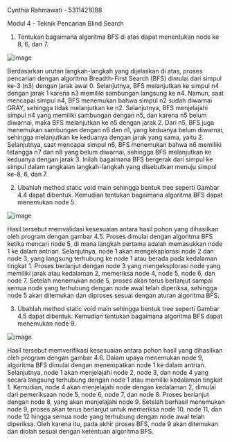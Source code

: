 Cynthia Rahmawati - 5311421088 

Modul 4 - Teknik Pencarian Blind Search

1. Tentukan bagaimana algoritma BFS di atas dapat menentukan node ke 8, 6, dan 7.

![image](https://github.com/cynthiarahma/cynthiarahma/assets/149099370/1160bb6b-d055-4b52-8aee-619aebed7843)

Berdasarkan urutan langkah-langkah yang dijelaskan di atas, proses pencarian dengan algoritma Breadth-First Search (BFS) dimulai dari simpul ke-3 (n3) dengan jarak awal 0. Selanjutnya, BFS melanjutkan ke simpul n4 dengan jarak 1 karena n3 memiliki sambungan langsung ke n4. Namun, saat mencapai simpul n4, BFS menemukan bahwa simpul n2 sudah diwarnai GRAY, sehingga tidak melanjutkan ke n2. Selanjutnya, BFS menjelajahi simpul n4 yang memiliki sambungan dengan n5, dan karena n5 belum diwarnai, maka BFS melanjutkan ke n5 dengan jarak 2. Dari n5, BFS juga menemukan sambungan dengan n6 dan n1, yang keduanya belum diwarnai, sehingga melanjutkan ke keduanya dengan jarak yang sama, yaitu 2. Selanjutnya, saat mencapai simpul n6, BFS menemukan bahwa n6 memiliki tetangga n7 dan n8 yang belum diwarnai, sehingga BFS melanjutkan ke keduanya dengan jarak 3. Inilah bagaimana BFS bergerak dari simpul ke simpul dalam rangkaian langkah-langkah yang disebutkan menuju simpul ke-8, 6, dan 7.

2. Ubahlah method static void main sehingga bentuk tree seperti Gambar 4.4 dapat dibentuk. Kemudian tentukan bagaimana algoritma BFS dapat menemukan node 5.

![image](https://github.com/cynthiarahma/cynthiarahma/assets/149099370/e0c5f1a3-4605-426d-a488-dfb23dc78e9b)

Hasil tersebut memvalidasi kesesuaian antara hasil pohon yang dihasilkan oleh program dengan gambar 4.5. Proses dimulai dengan algoritma BFS ketika mencari node 5, di mana langkah pertama adalah memasukkan node 1 ke dalam antrian. Selanjutnya, node 1 akan mengeksplorasi node 2 dan node 3, yang langsung terhubung ke node 1 atau berada pada kedalaman tingkat 1. Proses berlanjut dengan node 3 yang mengeksplorasi node yang memiliki jarak atau kedalaman 2, memeriksa node 4, node 5, node 6, dan node 7. Setelah menemukan node 5, proses akan terus berlanjut sampai semua node yang terhubung dengan node awal telah diperiksa, sehingga node 5 akan ditemukan dan diproses sesuai dengan aturan algoritma BFS.

3. Ubahlah method static void main sehingga bentuk tree seperti Gambar 4.5 dapat dibentuk. Kemudian tentukan bagaimana algoritma BFS dapat menemukan node 9.

![image](https://github.com/cynthiarahma/cynthiarahma/assets/149099370/5e2a39c5-1466-40ed-8e07-51c256e0907f)

Hasil tersebut memverifikasi kesesuaian antara pohon hasil yang dihasilkan oleh program dengan gambar 4.6. Dalam upaya menemukan node 9, algoritma BFS dimulai dengan menempatkan node 1 ke dalam antrian. Selanjutnya, node 1 akan menjelajahi node 2, node 3, dan node 4 yang secara langsung terhubung dengan node 1 atau memiliki kedalaman tingkat 1. Kemudian, node 4 akan menjelajahi node dengan kedalaman 2, dimulai dari pemeriksaan node 5, node 6, node 7, dan node 8. Proses berlanjut dengan node 8, yang akan menjelajahi node 9. Setelah berhasil menemukan node 9, proses akan terus berlanjut untuk memeriksa node 10, node 11, dan node 12 hingga semua node yang terhubung dengan node awal telah diperiksa. Oleh karena itu, pada akhir proses BFS, node 9 akan ditemukan dan diolah sesuai dengan ketentuan algoritma BFS.




